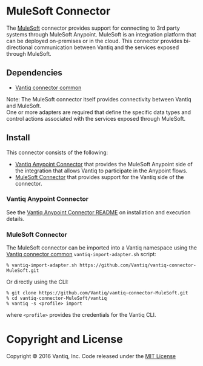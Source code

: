 # MuleSoft Connector

The [MuleSoft](https://www.mulesoft.com/) connector provides support for connecting to 
3rd party systems through MuleSoft Anypoint.  MuleSoft is an integration platform that 
can be deployed on-premises or in the cloud.  This connector provides bi-directional 
communication between Vantiq and the services exposed through MuleSoft.

## Dependencies

- [Vantiq connector common](https://github.com/Vantiq/vantiq-connector-common)

Note: The MuleSoft connector itself provides connectivity between Vantiq and MuleSoft.  
One or more adapters are required that define the specific data types and control
actions associated with the services exposed through MuleSoft.

## Install

This connector consists of the following:

- [Vantiq Anypoint Connector](./tree/master/external/vantiq-mule-connector) that
provides the MuleSoft Anypoint side of the integration that allows Vantiq to participate in the 
Anypoint flows.
- [MuleSoft Connector](./tree/master/vantiq) that provides support for the Vantiq side of the connector.

### Vantiq Anypoint Connector

See the [Vantiq Anypoint Connector README](./tree/master/external/vantiq-mule-connector/README.md) on installation and execution details.

### MuleSoft Connector

The MuleSoft connector can be imported into a Vantiq namespace using the [Vantiq connector common](https://github.com/Vantiq/vantiq-connector-common) `vantiq-import-adapter.sh` script:

    % vantiq-import-adapter.sh https://github.com/Vantiq/vantiq-connector-MuleSoft.git

Or directly using the CLI:

    % git clone https://github.com/Vantiq/vantiq-connector-MuleSoft.git
    % cd vantiq-connector-MuleSoft/vantiq
    % vantiq -s <profile> import

where `<profile>` provides the credentials for the Vantiq CLI.

# Copyright and License

Copyright &copy; 2016 Vantiq, Inc.  Code released under the [MIT License](./LICENSE)
